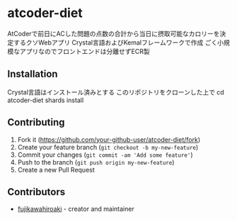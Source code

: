 # atcoder-diet

AtCoderで前日にACした問題の点数の合計から当日に摂取可能なカロリーを決定するクソWebアプリ
Crystal言語およびKemalフレームワークで作成
ごく小規模なアプリなのでフロントエンドは分離せずECR製

## Installation

Crystal言語はインストール済みとする
このリポジトリをクローンした上で
cd atcoder-diet
shards install

## Contributing

1. Fork it (<https://github.com/your-github-user/atcoder-diet/fork>)
2. Create your feature branch (`git checkout -b my-new-feature`)
3. Commit your changes (`git commit -am 'Add some feature'`)
4. Push to the branch (`git push origin my-new-feature`)
5. Create a new Pull Request

## Contributors

- [fujikawahiroaki](https://github.com/your-github-user) - creator and maintainer
